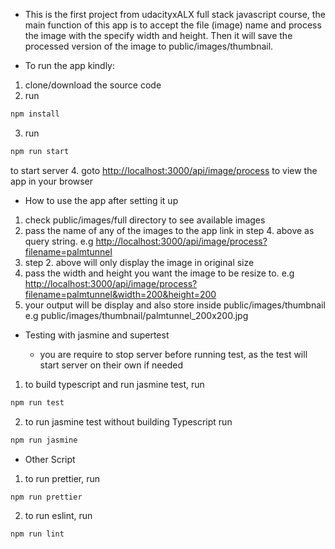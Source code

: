 * This is the first project from udacityxALX full stack javascript course, the main function of this app is to accept the file (image) name and process the image with the specify width and height. Then it will save the processed version of the image to public/images/thumbnail.


- To run the app kindly:

1. clone/download the source code
2. run 
```bash
npm install
```
3. run 
```bash
npm run start
``` 
to start server
4. goto <a href="http://localhost:3000/api/image/process">http://localhost:3000/api/image/process</a> to view the app in your browser


- How to use the app after setting it up

1. check public/images/full directory to see available images
2. pass the name of any of the images to the app link in step 4. above as query string. e.g <a href="http://localhost:3000/api/image/process?filename=palmtunnel">http://localhost:3000/api/image/process?filename=palmtunnel</a>
3. step 2. above will only display the image in original size
4. pass the width and height you want the image to be resize to. e.g <a href="http://localhost:3000/api/image/process?filename=palmtunnel&width=200&height=200">http://localhost:3000/api/image/process?filename=palmtunnel&width=200&height=200</a>
5. your output will be display and also store inside public/images/thumbnail e.g public/images/thumbnail/palmtunnel_200x200.jpg


- Testing with jasmine and supertest

    - you are require to stop server before running test, as the test will start server on their own if needed
1. to build typescript and run jasmine test, run 
```bash
npm run test
```
2. to run jasmine test without building Typescript run 
```bash
npm run jasmine
```


- Other Script

1. to run prettier, run 
```bash
npm run prettier
```
2. to run eslint, run 
```bash
npm run lint
```